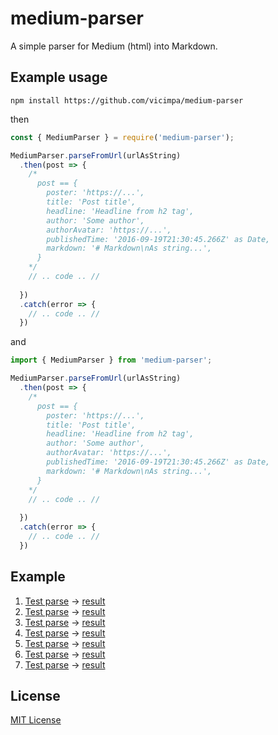 # medium-parser

A simple parser for Medium (html) into Markdown.

## Example usage

`npm install https://github.com/vicimpa/medium-parser`

then

```js
const { MediumParser } = require('medium-parser');

MediumParser.parseFromUrl(urlAsString)
  .then(post => {
    /*
      post == {
        poster: 'https://...',
        title: 'Post title',
        headline: 'Headline from h2 tag',
        author: 'Some author',
        authorAvatar: 'https://...',
        publishedTime: '2016-09-19T21:30:45.266Z' as Date,
        markdown: '# Markdown\nAs string...',
      }
    */
    // .. code .. //
    
  })
  .catch(error => {
    // .. code .. //
  })
```

and

```js
import { MediumParser } from 'medium-parser';

MediumParser.parseFromUrl(urlAsString)
  .then(post => {
    /*
      post == {
        poster: 'https://...',
        title: 'Post title',
        headline: 'Headline from h2 tag',
        author: 'Some author',
        authorAvatar: 'https://...',
        publishedTime: '2016-09-19T21:30:45.266Z' as Date,
        markdown: '# Markdown\nAs string...',
      }
    */
    // .. code .. //
    
  })
  .catch(error => {
    // .. code .. //
  })

```

## Example

1. [Test parse](https://medium.com/@dan_abramov/smart-and-dumb-components-7ca2f9a7c7d0) -> [result](example/test1.md)
2. [Test parse](https://proandroiddev.com/kotlin-delegation-by-inception-61f8beaae0db) -> [result](example/test2.md)
3. [Test parse](https://medium.com/@hakim.fakher/kotlin-coroutines-basics-part-2-4087ce15ff28) -> [result](example/test3.md)
4. [Test parse](https://medium.com/google-developer-experts/how-to-handle-navigation-in-jetpack-compose-a9ac47f7f975?_branch_match_id=879042917137435364) -> [result](example/test4.md)
5. [Test parse](https://medium.com/@lukasz.marczak314/how-to-search-with-android-jetpack-ea55307e49a9) -> [result](example/test5.md)
6. [Test parse](https://proandroiddev.com/creating-appbars-in-jetpack-compose-a8b5a5639930) -> [result](example/test6.md)
7. [Test parse](https://medium.com/android-frontier/kelm-kotlin-ui-architecture-ea91fb745478) -> [result](example/test7.md)

## License

[MIT License](https://github.com/git/git-scm.com/blob/master/MIT-LICENSE.txt)
